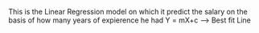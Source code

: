 This is the Linear Regression model on which it predict the salary on the basis of how many years of expierence he had
Y = mX+c --> Best fit Line
